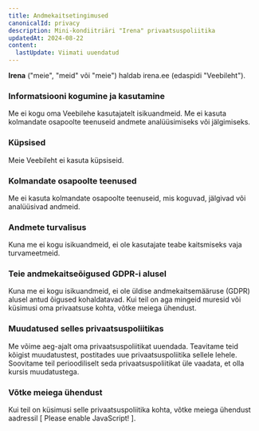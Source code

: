 ```yaml
---
title: Andmekaitsetingimused
canonicalId: privacy
description: Mini-kondiitriäri "Irena" privaatsuspoliitika
updatedAt: 2024-08-22
content:
  lastUpdate: Viimati uuendatud
---
```


**Irena** ("meie", "meid" või "meie") haldab irena.ee (edaspidi "Veebileht").

### Informatsiooni kogumine ja kasutamine

Me ei kogu oma Veebilehe kasutajatelt isikuandmeid. Me ei kasuta kolmandate osapoolte teenuseid andmete analüüsimiseks või jälgimiseks.

### Küpsised

Meie Veebileht ei kasuta küpsiseid.

### Kolmandate osapoolte teenused

Me ei kasuta kolmandate osapoolte teenuseid, mis koguvad, jälgivad või analüüsivad andmeid.

### Andmete turvalisus

Kuna me ei kogu isikuandmeid, ei ole kasutajate teabe kaitsmiseks vaja turvameetmeid.

### Teie andmekaitseõigused GDPR-i alusel

Kuna me ei kogu isikuandmeid, ei ole üldise andmekaitsemääruse (GDPR) alusel antud õigused kohaldatavad. Kui teil on aga mingeid muresid või küsimusi oma privaatsuse kohta, võtke meiega ühendust.

### Muudatused selles privaatsuspoliitikas

Me võime aeg-ajalt oma privaatsuspoliitikat uuendada. Teavitame teid kõigist muudatustest, postitades uue privaatsuspoliitika sellele lehele. Soovitame teil perioodiliselt seda privaatsuspoliitikat üle vaadata, et olla kursis muudatustega.

### Võtke meiega ühendust

Kui teil on küsimusi selle privaatsuspoliitika kohta, võtke meiega ühendust aadressil <span id="email-placeholder">[ Please enable JavaScript! ]</span>.
